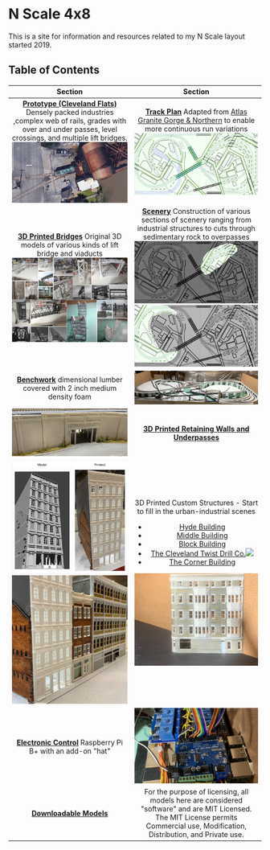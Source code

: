# N Scale 4x8
This is a site for information and resources related to my N Scale layout started 2019.

## Table of Contents

Section         |  Section         
:-------------------------:|:---------------------------:
[**Prototype (Cleveland Flats)**](prototypeInspiration/Prototypes.md) Densely packed industries ,complex web of rails, grades with over and under passes, level crossings, and multiple lift bridges.  ![Turnout at Lift Bridge](toc/tocTurnoutAtLiftBridge.png) | [**Track Plan**](plan/plan.md)  Adapted from [Atlas Granite Gorge & Northern](https://www.modeltrainforum.com/picture.php?albumid=241&pictureid=2492) to enable more continuous run variations ![Plan](toc/tocRev8s.png)
[**3D Printed Bridges**](printedModels/Custom3DPrintedBridges.md) Original 3D models of various kinds of lift bridge and viaducts  ![Models and Prototype Inspirations](toc/tocCustom3DPrintedModels.png) | [**Scenery**](Scenery/Scenery.md) Construction of various sections of scenery ranging from industrial structures to cuts through sedimentary rock to overpasses ![](toc/tocArea00.png)  ![](toc/tocArea01.png)
[**Benchwork**](benchwork/benchwork.md) dimensional lumber covered with 2 inch medium density foam | ![Benchwork](toc/tocIMG_0104.png)
![Setting](toc/tocRetainingWall_p.png)  |  [**3D Printed Retaining Walls and Underpasses**](https://nscale4by8.github.io/nscale4x8/Scenery/part01/part01.html)
![](toc/tocHydeBuilding.png)![](toc/tocDownStreetClose.png) | 3D Printed Custom Structures - Start to fill in the urban-industrial scenes <ul><li>[Hyde Building](buildingHyde/buildingHyde.md)</li><li>[Middle Building](buildingMiddle/buildingMiddle.md) </li><li>[Block Building](buildingBlock/buildingBlock.md)</li><li>[The Cleveland Twist Drill Co.](buildingClevelandTwistDrill/buildingCYDC.md)![](buildingClevelandTwistDrill/ctdc01_small.png)</li><li>[The Corner Building](buildingCorner/buildingCorner.md)</li></ul>![](buildingCorner/IMG_0466.png)
[**Electronic Control**](controls/Control.md) Raspberry Pi B+ with an add-on "hat" | ![Electronic Control](toc/tocIMG_0129s.png)
[**Downloadable Models**](downloadableModels/downloadableModels.md) | For the purpose of licensing, all models here are considered "software" and are MIT Licensed. The MIT License permits Commercial use, Modification, Distribution, and Private use.
